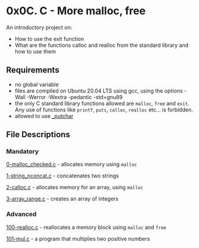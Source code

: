 # 0x0C. C - More malloc, free

An introductory project on:
- How to use the exit function
- What are the functions calloc and realloc from the standard library and how to use them
## Requirements
- no global variable
- files are compiled on Ubuntu 20.04 LTS using gcc, using the options -Wall -Werror -Wextra -pedantic -std=gnu89
- the only C standard library functions allowed are `malloc`, `free` and `exit`. Any use of functions like `printf`, `puts`, `calloc`, `realloc` etc… is forbidden.
- allowed to use [\_putchar](https://github.com/holbertonschool/_putchar.c/blob/master/_putchar.c)
## File Descriptions
### Mandatory
[0-malloc_checked.c](./0-malloc_checked.c) - allocates memory using `malloc`

[1-string_nconcat.c](./1-string_nconcat.c) - concatenates two strings

[2-calloc.c](./2-calloc.c) - allocates memory for an array, using `malloc`

[3-array_range.c](./3-array_range.c) - creates an array of integers

### Advanced
[100-realloc.c](./2-calloc.c) - reallocates a memory block using `malloc` and `free`

[101-mul.c](./101-mul.c) - a program that multiplies two positive numbers
